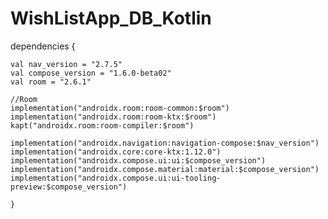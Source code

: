 # WishListApp_DB_Kotlin

<application
        android:name=".WishListApp" >

</application>

dependencies {

    val nav_version = "2.7.5"
    val compose_version = "1.6.0-beta02"
    val room = "2.6.1"

    //Room
    implementation("androidx.room:room-common:$room")
    implementation("androidx.room:room-ktx:$room")
    kapt("androidx.room:room-compiler:$room")

    implementation("androidx.navigation:navigation-compose:$nav_version")
    implementation("androidx.core:core-ktx:1.12.0")
    implementation("androidx.compose.ui:ui:$compose_version")
    implementation("androidx.compose.material:material:$compose_version")
    implementation("androidx.compose.ui:ui-tooling-preview:$compose_version")

    }
